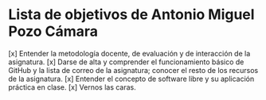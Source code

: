 Lista de objetivos de Antonio Miguel Pozo Cámara
============================



[x]	Entender la metodología docente, de evaluación y de interacción de la asignatura.
[x]	Darse de alta y comprender el funcionamiento básico de GitHub y la lista de correo de la asignatura; conocer el resto de los recursos de la asignatura.
[x]	Entender el concepto de software libre y su aplicación práctica en clase.
[x]	Vernos las caras.